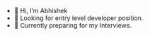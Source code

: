 - 👋 Hi, I’m Abhishek
- 👀 Looking for entry level developer position.
- 🌱 Currently preparing for my Interviews.
<!---
abhi7284/abhi7284 is a ✨ special ✨ repository because its `README.md` (this file) appears on your GitHub profile.
You can click the Preview link to take a look at your changes.
--->
